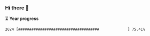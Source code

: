 ### Hi there :wave:

:hourglass_flowing_sand: **Year progress**

```txt
2024 [#####################################             ] 75.41%
```
